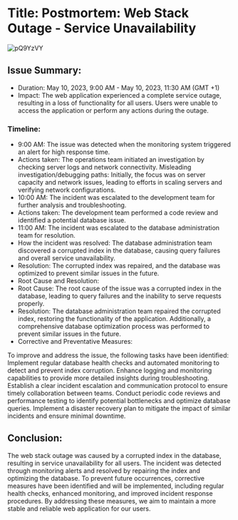 #	Title: Postmortem: Web Stack Outage - Service Unavailability

![pQ9YzVY](https://github.com/Obaflour/alx-low_level_programming/assets/111001224/92cb465b-0362-4cc3-a8f3-55035dca5e9f)

##	Issue Summary:
- Duration: May 10, 2023, 9:00 AM - May 10, 2023, 11:30 AM (GMT +1)
- Impact: The web application experienced a complete service outage, resulting in a loss of functionality for all users. Users were unable to access the application or perform any actions during the outage.
###	Timeline:
- 9:00 AM: The issue was detected when the monitoring system triggered an alert for high response time.
- Actions taken: The operations team initiated an investigation by checking server logs and network connectivity.
Misleading investigation/debugging paths: Initially, the focus was on server capacity and network issues, leading to efforts in scaling servers and verifying network configurations.
- 10:00 AM: The incident was escalated to the development team for further analysis and troubleshooting.
- Actions taken: The development team performed a code review and identified a potential database issue.
- 11:00 AM: The incident was escalated to the database administration team for resolution.
- How the incident was resolved: The database administration team discovered a corrupted index in the database, causing query failures and overall service unavailability.
- Resolution: The corrupted index was repaired, and the database was optimized to prevent similar issues in the future.
- Root Cause and Resolution:
- Root Cause: The root cause of the issue was a corrupted index in the database, leading to query failures and the inability to serve requests properly.
- Resolution: The database administration team repaired the corrupted index, restoring the functionality of the application. Additionally, a comprehensive database optimization process was performed to prevent similar issues in the future.
- Corrective and Preventative Measures:

To improve and address the issue, the following tasks have been identified:
Implement regular database health checks and automated monitoring to detect and prevent index corruption.
Enhance logging and monitoring capabilities to provide more detailed insights during troubleshooting.
Establish a clear incident escalation and communication protocol to ensure timely collaboration between teams.
Conduct periodic code reviews and performance testing to identify potential bottlenecks and optimize database queries.
Implement a disaster recovery plan to mitigate the impact of similar incidents and ensure minimal downtime.
##	Conclusion:
The web stack outage was caused by a corrupted index in the database, resulting in service unavailability for all users. The incident was detected through monitoring alerts and resolved by repairing the index and optimizing the database. To prevent future occurrences, corrective measures have been identified and will be implemented, including regular health checks, enhanced monitoring, and improved incident response procedures. By addressing these measures, we aim to maintain a more stable and reliable web application for our users.


